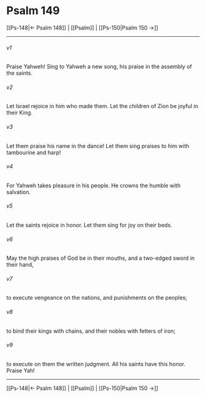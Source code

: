# Psalm 149

[[Ps-148|← Psalm 148]] | [[Psalm]] | [[Ps-150|Psalm 150 →]]
***



###### v1 
Praise Yahweh! Sing to Yahweh a new song, his praise in the assembly of the saints. 

###### v2 
Let Israel rejoice in him who made them. Let the children of Zion be joyful in their King. 

###### v3 
Let them praise his name in the dance! Let them sing praises to him with tambourine and harp! 

###### v4 
For Yahweh takes pleasure in his people. He crowns the humble with salvation. 

###### v5 
Let the saints rejoice in honor. Let them sing for joy on their beds. 

###### v6 
May the high praises of God be in their mouths, and a two-edged sword in their hand, 

###### v7 
to execute vengeance on the nations, and punishments on the peoples; 

###### v8 
to bind their kings with chains, and their nobles with fetters of iron; 

###### v9 
to execute on them the written judgment. All his saints have this honor. Praise Yah!

***
[[Ps-148|← Psalm 148]] | [[Psalm]] | [[Ps-150|Psalm 150 →]]
